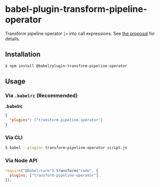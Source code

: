 # babel-plugin-transform-pipeline-operator

Transform pipeline operator `|>` into call expressions. See [the proposal](https://github.com/tc39/proposal-pipeline-operator) for details.

## Installation

```sh
$ npm install @babel/plugin-transform-pipeline-operator
```

## Usage

### Via `.babelrc` (Recommended)

**.babelrc**

```json
{
  "plugins": ["transform-pipeline-operator"]
}
```

### Via CLI

```sh
$ babel --plugins transform-pipeline-operator script.js
```

### Via Node API

```javascript
require("@babel/core").transform("code", {
  plugins: ["transform-pipeline-operator"]
});
```
